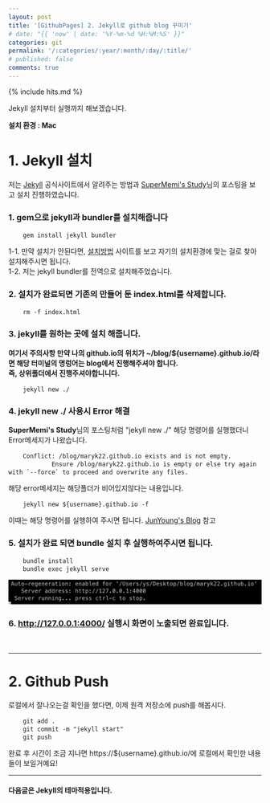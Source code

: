 ```yaml
---
layout: post
title: '[GithubPages] 2. Jekyll로 github blog 꾸미기'
# date: "{{ 'now' | date: '%Y-%m-%d %H:%M:%S' }}"
categories: git
permalink: '/:categories/:year/:month/:day/:title/'
# published: false
comments: true
---
```


{% include hits.md %}

Jekyll 설치부터 실행까지 해보겠습니다.

**설치 환경 : Mac**

# 1. Jekyll 설치

저는 [Jekyll](https://jekyllrb-ko.github.io/) 공식사이트에서 알려주는 방법과 [SuperMemi's Study](https://supermemi.tistory.com/entry/%EB%82%98%EB%A7%8C%EC%9D%98-github-%EB%B8%94%EB%A1%9C%EA%B7%B8-Jekyll-%EC%9C%BC%EB%A1%9C-%EA%BE%B8%EB%A9%B0-%EB%B3%B4%EC%9E%90-gitHubio)님의 포스팅을 보고 설치 진행하였습니다.<br>

### 1. gem으로 jekyll과 bundler를 설치해줍니다 <br>

```
    gem install jekyll bundler
```

1-1. 만약 설치가 안된다면, [설치방법](https://jekyllrb.com/docs/installation/) 사이트를 보고 자기의 설치환경에 맞는 걸로 찾아 설치해주시면 됩니다.<br>
1-2. 저는 jekyll bundler를 전역으로 설치해주었습니다.

### 2. 설치가 완료되면 기존의 만들어 둔 index.html를 삭제합니다.

```
    rm -f index.html
```

### 3. jekyll를 원하는 곳에 설치 해줍니다.

**여기서 주의사항 만약 나의 github.io의 위치가 ~/blog/${username}.github.io/라면 해당 터미널의 명렁어는 blog에서 진행해주셔야 합니다.<br>즉, 상위폴더에서 진행주셔야합니니다.**

```
    jekyll new ./
```

### 4. jekyll new ./ 사용시 Error 해결

**SuperMemi's Study**님의 포스팅처럼 "jekyll new ./" 해당 명령어를 실행했더니 Error메세지가 나왔습니다.

```
    Conflict: /blog/maryk22.github.io exists and is not empty.
            Ensure /blog/maryk22.github.io is empty or else try again with `--force` to proceed and overwrite any files.
```

해당 error메세지는 해당폴더가 비어있지않다는 내용입니다.

```
    jekyll new ${username}.github.io -f
```

이때는 해당 명령어를 실행하여 주시면 됩니다. [JunYoung's Blog](https://cjy-tech.github.io/make-blog-with-jekyll-and-github_pages/) 참고<br>

### 5. 설치가 완료 되면 bundle 설치 후 실행하여주시면 됩니다.

```
    bundle install
    bundle exec jekyll serve
```

![로컬서버](/assets/img/git/blog/blog_2_1.png '로컬서버')

### 6. http://127.0.0.1:4000/ 실행시 화면이 노출되면 완료입니다.

<br>

---

# 2. Github Push

로컬에서 잘나오는걸 확인을 했다면, 이제 원격 저장소에 push를 해봅시다.

```
    git add .
    git commit -m "jekyll start"
    git push
```

완료 후 시간이 조금 지나면 https://${username}.github.io/에 로컬에서 확인한 내용들이 보일거예요!

---

#### 다음글은 Jekyll의 테마적용입니다.
